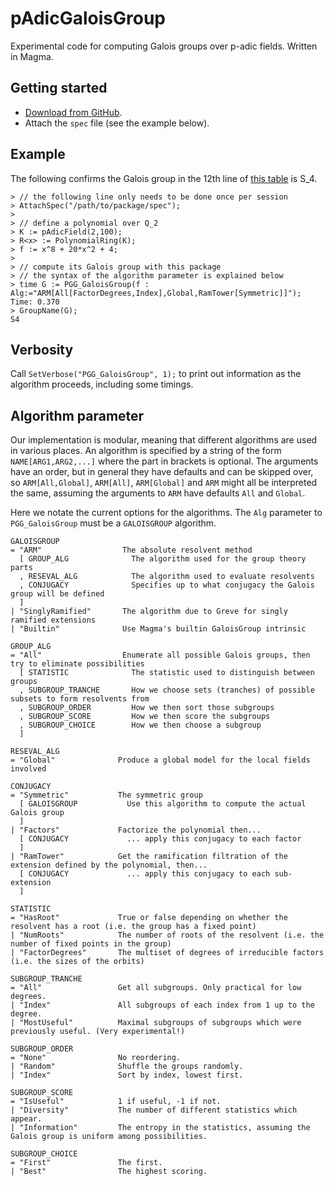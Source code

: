 # pAdicGaloisGroup

Experimental code for computing Galois groups over p-adic fields. Written in Magma.

## Getting started
* [Download from GitHub](https://github.com/cjdoris/pAdicGaloisGroup).
* Attach the `spec` file (see the example below).

## Example

The following confirms the Galois group in the 12th line of [this table](http://hobbes.la.asu.edu/LocalFields/basic-table.cgi?prime=2&degree=8) is S_4.

```
> // the following line only needs to be done once per session
> AttachSpec("/path/to/package/spec");
>
> // define a polynomial over Q_2
> K := pAdicField(2,100);
> R<x> := PolynomialRing(K);
> f := x^8 + 20*x^2 + 4;
>
> // compute its Galois group with this package
> // the syntax of the algorithm parameter is explained below
> time G := PGG_GaloisGroup(f : Alg:="ARM[All[FactorDegrees,Index],Global,RamTower[Symmetric]]");
Time: 0.370
> GroupName(G);
S4
```

## Verbosity

Call `SetVerbose("PGG_GaloisGroup", 1);` to print out information as the algorithm proceeds, including some timings.

## Algorithm parameter

Our implementation is modular, meaning that different algorithms are used in various places. An algorithm is specified by a string of the form `NAME[ARG1,ARG2,...]` where the part in brackets is optional. The arguments have an order, but in general they have defaults and can be skipped over, so `ARM[All,Global]`, `ARM[All]`, `ARM[Global]` and `ARM` might all be interpreted the same, assuming the arguments to `ARM` have defaults `All` and `Global`.

Here we notate the current options for the algorithms. The `Alg` parameter to `PGG_GaloisGroup` must be a `GALOISGROUP` algorithm.

```
GALOISGROUP
= "ARM"                  The absolute resolvent method
  [ GROUP_ALG              The algorithm used for the group theory parts
  , RESEVAL_ALG            The algorithm used to evaluate resolvents
  , CONJUGACY              Specifies up to what conjugacy the Galois group will be defined
  ]
| "SinglyRamified"       The algorithm due to Greve for singly ramified extensions
| "Builtin"              Use Magma's builtin GaloisGroup intrinsic

GROUP_ALG
= "All"                  Enumerate all possible Galois groups, then try to eliminate possibilities
  [ STATISTIC              The statistic used to distinguish between groups
  , SUBGROUP_TRANCHE       How we choose sets (tranches) of possible subsets to form resolvents from
  , SUBGROUP_ORDER         How we then sort those subgroups
  , SUBGROUP_SCORE         How we then score the subgroups
  , SUBGROUP_CHOICE        How we then choose a subgroup
  ]

RESEVAL_ALG
= "Global"              Produce a global model for the local fields involved

CONJUGACY
= "Symmetric"           The symmetric group
  [ GALOISGROUP           Use this algorithm to compute the actual Galois group
  ]
| "Factors"             Factorize the polynomial then...
  [ CONJUGACY             ... apply this conjugacy to each factor
  ]
| "RamTower"            Get the ramification filtration of the extension defined by the polynomial, then...
  [ CONJUGACY             ... apply this conjugacy to each sub-extension
  ]

STATISTIC
= "HasRoot"             True or false depending on whether the resolvent has a root (i.e. the group has a fixed point)
| "NumRoots"            The number of roots of the resolvent (i.e. the number of fixed points in the group)
| "FactorDegrees"       The multiset of degrees of irreducible factors (i.e. the sizes of the orbits)

SUBGROUP_TRANCHE
= "All"                 Get all subgroups. Only practical for low degrees.
| "Index"               All subgroups of each index from 1 up to the degree.
| "MostUseful"          Maximal subgroups of subgroups which were previously useful. (Very experimental!)

SUBGROUP_ORDER
= "None"                No reordering.
| "Random"              Shuffle the groups randomly.
| "Index"               Sort by index, lowest first.

SUBGROUP_SCORE
= "IsUseful"            1 if useful, -1 if not.
| "Diversity"           The number of different statistics which appear.
| "Information"         The entropy in the statistics, assuming the Galois group is uniform among possibilities.

SUBGROUP_CHOICE
= "First"               The first.
| "Best"                The highest scoring.
```
